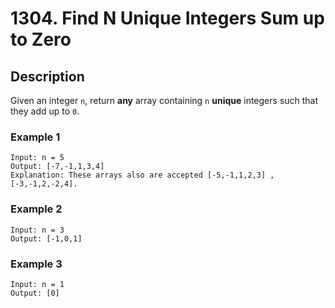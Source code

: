 # 1304. Find N Unique Integers Sum up to Zero

## Description
Given an integer `n`, return **any** array containing `n` **unique** integers such that they add up to `0`.

### Example 1

```
Input: n = 5
Output: [-7,-1,1,3,4]
Explanation: These arrays also are accepted [-5,-1,1,2,3] , [-3,-1,2,-2,4].
```
### Example 2
```
Input: n = 3
Output: [-1,0,1]
```
### Example 3
```
Input: n = 1
Output: [0]
```